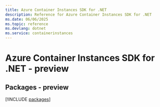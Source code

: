 ```yaml
---
title: Azure Container Instances SDK for .NET
description: Reference for Azure Container Instances SDK for .NET
ms.date: 06/06/2025
ms.topic: reference
ms.devlang: dotnet
ms.service: containerinstances
---
```

# Azure Container Instances SDK for .NET - preview
## Packages - preview
[!INCLUDE [packages](container-instances-index.md)]